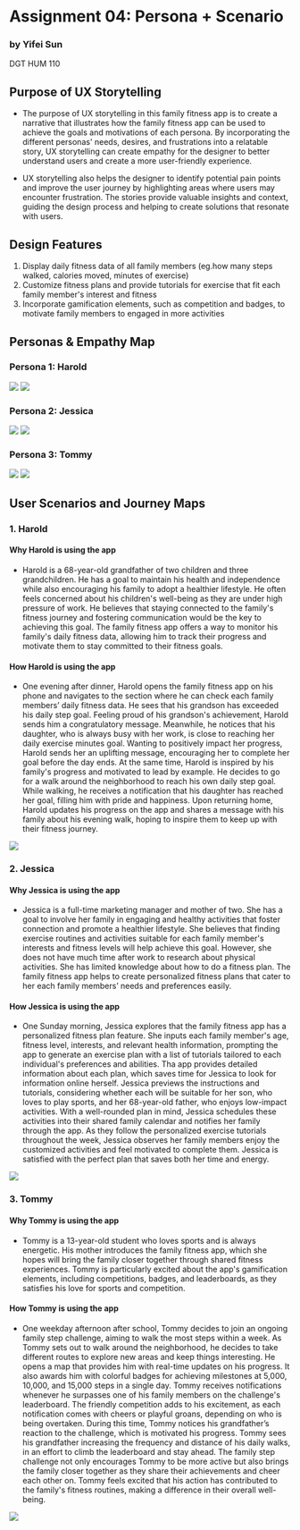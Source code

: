 # Assignment 04: Persona + Scenario
### by Yifei Sun
DGT HUM 110

## Purpose of UX Storytelling

- The purpose of UX storytelling in this family fitness app is to create a narrative that illustrates how the family fitness app can be used to achieve the goals and motivations of each persona. By incorporating the different personas' needs, desires, and frustrations into a relatable story, UX storytelling can create empathy for the designer to better understand users and create a more user-friendly experience. 

- UX storytelling also helps the designer to identify potential pain points and improve the user journey by highlighting areas where users may encounter frustration. The stories provide valuable insights and context, guiding the design process and helping to create solutions that resonate with users.

## Design Features
1. Display daily fitness data of all family members (eg.how many steps walked, calories moved, minutes of exercise)
2. Customize fitness plans and provide tutorials for exercise that fit each family member's interest and fitness 
3. Incorporate gamification elements, such as competition and badges, to motivate family members to engaged in more activities

## Personas & Empathy Map

### Persona 1: Harold
<img src="Images/Harold's Persona.png">
<img src="Images/Harold's Empathy Map.png">

### Persona 2: Jessica
<img src="Images/Jessica's Persona.png">
<img src="Images/Jessica's Empathy Map.png">

### Persona 3: Tommy
<img src="Images/Tommy's Persona.png">
<img src="Images/Tommy's Empathy Map.png">

## User Scenarios and Journey Maps

### 1. Harold

#### Why Harold is using the app

- Harold is a 68-year-old grandfather of two children and three grandchildren. He has a goal to maintain his health and independence while also encouraging his family to adopt a healthier lifestyle. He often feels concerned about his children's well-being as they are under high pressure of work. He believes that staying connected to the family's fitness journey and fostering communication would be the key to achieving this goal. The family fitness app offers a way to monitor his family's daily fitness data, allowing him to track their progress and motivate them to stay committed to their fitness goals.

#### How Harold is using the app

- One evening after dinner, Harold opens the family fitness app on his phone and navigates to the section where he can check each family members’ daily fitness data. He sees that his grandson has exceeded his daily step goal. Feeling proud of his grandson's achievement, Harold sends him a congratulatory message. Meanwhile, he notices that his daughter, who is always busy with her work, is close to reaching her daily exercise minutes goal. Wanting to positively impact her progress, Harold sends her an uplifting message, encouraging her to complete her goal before the day ends. At the same time, Harold is inspired by his family's progress and motivated to lead by example. He decides to go for a walk around the neighborhood to reach his own daily step goal. While walking, he receives a notification that his daughter has reached her goal, filling him with pride and happiness. Upon returning home, Harold updates his progress on the app and shares a message with his family about his evening walk, hoping to inspire them to keep up with their fitness journey.

<img src="Images/Harold's Journey Map.png">

### 2. Jessica

#### Why Jessica is using the app

- Jessica is a full-time marketing manager and mother of two. She has a goal to involve her family in engaging and healthy activities that foster connection and promote a healthier lifestyle. She believes that finding exercise routines and activities suitable for each family member's interests and fitness levels will help achieve this goal. However, she does not have much time after work to research about physical activities. She has limited knowledge about how to do a fitness plan. The family fitness app helps to create personalized fitness plans that cater to her each family members’ needs and preferences easily.

#### How Jessica is using the app
- One Sunday morning, Jessica explores that the family fitness app has a personalized fitness plan feature. She inputs each family member's age, fitness level, interests, and relevant health information, prompting the app to generate an exercise plan with a list of tutorials tailored to each individual's preferences and abilities. Tha app provides detailed information about each plan, which saves time for Jessica to look for information online herself. Jessica previews the instructions and tutorials, considering whether each will be suitable for her son, who loves to play sports, and her 68-year-old father, who enjoys low-impact activities. With a well-rounded plan in mind, Jessica schedules these activities into their shared family calendar and notifies her family through the app. As they follow the personalized exercise tutorials throughout the week, Jessica observes her family members enjoy the customized activities and feel motivated to complete them. Jessica is satisfied with the perfect plan that saves both her time and energy.

<img src="Images/Jessica's Journey Map.png">

### 3. Tommy

#### Why Tommy is using the app

- Tommy is a 13-year-old student who loves sports and is always energetic. His mother introduces the family fitness app, which she hopes will bring the family closer together through shared fitness experiences. Tommy is particularly excited about the app's gamification elements, including competitions, badges, and leaderboards, as they satisfies his love for sports and competition.

#### How Tommy is using the app

- One weekday afternoon after school, Tommy decides to join an ongoing family step challenge, aiming to walk the most steps within a week. As Tommy sets out to walk around the neighborhood, he decides to take different routes to explore new areas and keep things interesting. He opens a map that provides him with real-time updates on his progress. It also awards him with colorful badges for achieving milestones at 5,000, 10,000, and 15,000 steps in a single day. Tommy receives notifications whenever he surpasses one of his family members on the challenge's leaderboard. The friendly competition adds to his excitement, as each notification comes with cheers or playful groans, depending on who is being overtaken. During this time, Tommy notices his grandfather’s reaction to the challenge, which is motivated his progress. Tommy sees his grandfather increasing the frequency and distance of his daily walks, in an effort to climb the leaderboard and stay ahead. The family step challenge not only encourages Tommy to be more active but also brings the family closer together as they share their achievements and cheer each other on. Tommy feels excited that his action has contributed to the family's fitness routines, making a difference in their overall well-being. 

<img src="Images/Tommy's Journey Map.png">


